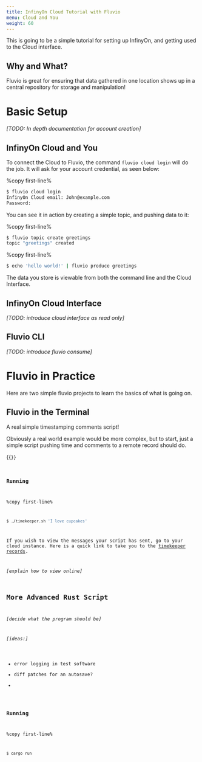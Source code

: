 ```yaml
---
title: InfinyOn Cloud Tutorial with Fluvio
menu: Cloud and You
weight: 60
---
```



This is going to be a simple tutorial for setting up InfinyOn, and getting used
to the Cloud interface.

## Why and What?

Fluvio is great for ensuring that data gathered in one location shows up in a
central repository for storage and manipulation!

# Basic Setup

_[TODO: In depth documentation for account creation]_

## InfinyOn Cloud and You

To connect the Cloud to Fluvio, the command `fluvio cloud login` will do the job.
It will ask for your account credential, as seen below:

%copy first-line%
```bash
$ fluvio cloud login
InfinyOn Cloud email: John@example.com
Password:
```

You can see it in action by creating a simple topic, and pushing data to it:

%copy first-line%
```bash
$ fluvio topic create greetings
topic "greetings" created
```

%copy first-line%
```bash
$ echo 'hello world!' | fluvio produce greetings

```

The data you store is viewable from both the command line and the Cloud Interface.

## InfinyOn Cloud Interface

_[TODO: introduce cloud interface as read only]_

## Fluvio CLI

_[TODO: introduce fluvio consume]_

# Fluvio in Practice

Here are two simple fluvio projects to learn the basics of what is going on.

## Fluvio in the Terminal

A real simple timestamping comments script!

Obviously a real world example would be more complex, but to start, just a simple
script pushing time and comments to a remote record should do.

{{<code file="/content/tutorials/timekeeper.sh" lang="bash" copy=true >}}

### Running

%copy first-line%
```bash
$ ./timekeeper.sh 'I love cupcakes'
```

If you wish to view the messages your script has sent, go to your cloud instance.
Here is a quick link to take you to the [timekeeper records](https://infinyon.cloud/account/clusters/default/topics/timekeeper/records).

_[explain how to view online]_

## More Advanced Rust Script


_[decide what the program should be]_

_[ideas:]_

* error logging in test software
* diff patches for an autosave?
* 

### Running

%copy first-line%
```bash
$ cargo run
```
